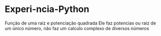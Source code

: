 # Experi-ncia-Python
Função de uma raíz e potenciação quadrada
Ele faz potencias ou raiz de um único número, não faz um calculo complexo de diversos números
